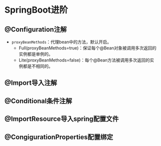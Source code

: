 # SpringBoot进阶

## @Configuration注解

- `proxyBeanMethods`：代理bean中的方法，默认开启。
  - Full(proxyBeanMethods=true)：保证每个@Bean对象被调用多次返回的实例都是单例的。
  - Lite(proxyBeanMethods=false)：每个@Bean方法被调用多次返回的实例都是不相同的。

## @Import导入注解



## @Conditional条件注解

## @ImportResource导入spring配置文件

## @CongigurationProperties配置绑定